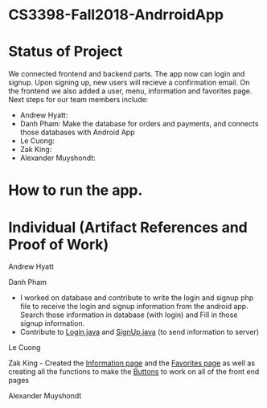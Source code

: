 # CS3398-Fall2018-AndrroidApp

# Status of Project
We connected frontend and backend parts. The app now can login and signup. Upon signing up, new users will recieve a confirmation email. On the frontend we also added a user, menu, information and favorites page. Next steps for our team members include:
* Andrew Hyatt: 
* Danh Pham: Make the database for orders and payments, and connects those databases with Android App
* Le Cuong: 
* Zak King: 
* Alexander Muyshondt: 

# How to run the app.

# Individual (Artifact References and Proof of Work)
Andrew Hyatt

Danh Pham
- I worked on database and contribute to write the login and signup php file to receive the login and signup information from the android app. Search those information in database (with login) and Fill in those signup information.
- Contribute to <a href="https://github.com/CS3398-Mimas-Mimes/CS3398-Fall2018-AndrroidApp/blob/master/app/src/main/java/com/example/danhpham/group2/Login.java">Login.java</a> and <a href="https://github.com/CS3398-Mimas-Mimes/CS3398-Fall2018-AndrroidApp/blob/master/app/src/main/java/com/example/danhpham/group2/SignUp.java">SignUp.java</a> (to send information to server)

Le Cuong


Zak King - Created the <a href="https://github.com/CS3398-Mimas-Mimes/CS3398-Fall2018-AndrroidApp/blob/zacharyking2016/app/src/main/res/layout/activity_info.xml">Information page</a> and the <a href="https://github.com/CS3398-Mimas-Mimes/CS3398-Fall2018-AndrroidApp/blob/zacharyking2016/app/src/main/res/layout/activity__user_orders.xml">Favorites page</a> as well as creating all the functions to make the <a href="https://github.com/CS3398-Mimas-Mimes/CS3398-Fall2018-AndrroidApp/tree/zacharyking2016/app/src/main/java/com/example/danhpham/group2">Buttons</a> to work on all of the front end pages


Alexander Muyshondt
